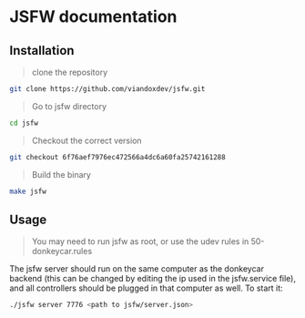 # JSFW documentation

## Installation

> clone the repository
```bash
git clone https://github.com/viandoxdev/jsfw.git
```
> Go to jsfw directory
```bash
cd jsfw
```
> Checkout the correct version
```bash
git checkout 6f76aef7976ec472566a4dc6a60fa25742161288
```
> Build the binary
```bash
make jsfw
```
## Usage

> You may need to run jsfw as root, or use the udev rules in 50-donkeycar.rules

The jsfw server should run on the same computer as the donkeycar backend (this can be changed by editing the ip used in the jsfw.service file), and all controllers should be plugged in that computer as well. To start it:

```bash
./jsfw server 7776 <path to jsfw/server.json>
```
